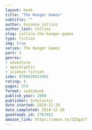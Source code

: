 ```yaml
---
layout: book
title: "The Hunger Games"
subtitle: ""
author: Suzanne Collins
author_last: Collins
slug: collins-the-hunger-games
type: fiction
img: true
series: The Hunger Games
part: 1
genres:
- adventure
- apocalyptic
- science fiction
isbn: 9780439023481
rating: 4
pages: 374
format: audiobook
publish_year: 2008
publisher: Scholastic
date_started: 2010-11-26
date_completed: 2010-12-20
goodreads_id: 2767052
amazon_link: https://amzn.to/2ZSgalf
---
```

